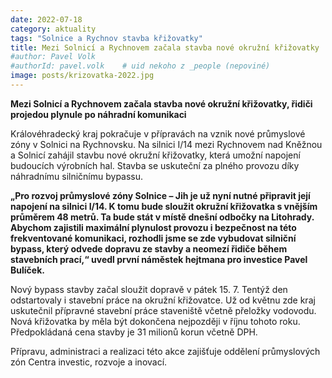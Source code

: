 ```yaml
---
date: 2022-07-18
category: aktuality
tags: "Solnice a Rychnov stavba křižovatky"
title: Mezi Solnicí a Rychnovem začala stavba nové okružní křižovatky 
#author: Pavel Volk
#authorId: pavel.volk    # uid nekoho z _people (nepoviné)
image: posts/krizovatka-2022.jpg
---
```

**Mezi Solnicí a Rychnovem začala stavba nové okružní křižovatky, řidiči projedou plynule po náhradní komunikaci**

Královéhradecký kraj pokračuje v přípravách na vznik nové průmyslové zóny v Solnici na Rychnovsku. Na silnici I/14 mezi Rychnovem nad Kněžnou a Solnicí zahájil stavbu nové okružní křižovatky, která umožní napojení budoucích výrobních hal. Stavba se uskuteční za plného provozu díky náhradnímu silničnímu bypassu.

**„Pro rozvoj průmyslové zóny Solnice – Jih je už nyní nutné připravit její napojení na silnici I/14. K tomu bude sloužit okružní křižovatka s vnějším průměrem 48 metrů. Ta bude stát v místě dnešní odbočky na Litohrady. Abychom zajistili maximální plynulost provozu i bezpečnost na této frekventované komunikaci, rozhodli jsme se zde vybudovat silniční bypass, který odvede dopravu ze stavby a neomezí řidiče během stavebních prací,“ uvedl první náměstek hejtmana pro investice Pavel Bulíček.**

Nový bypass stavby začal sloužit dopravě v pátek 15. 7. Tentýž den odstartovaly i stavební práce na okružní křižovatce. Už od květnu zde kraj uskutečnil přípravné stavební práce staveniště včetně přeložky vodovodu. Nová křižovatka by měla být dokončena nejpozději v říjnu tohoto roku. Předpokládaná cena stavby je 31 milionů korun včetně DPH.

Přípravu, administraci a realizaci této akce zajišťuje oddělení průmyslových zón Centra investic, rozvoje a inovací.





